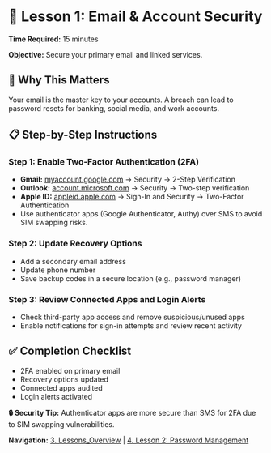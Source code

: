 # 📧 Lesson 1: Email & Account Security

**Time Required:** 15 minutes

**Objective:** Secure your primary email and linked services.

## 🎯 Why This Matters

Your email is the master key to your accounts. A breach can lead to password resets for banking, social media, and work accounts.

## 📋 Step-by-Step Instructions

### Step 1: Enable Two-Factor Authentication (2FA)

- **Gmail:** [myaccount.google.com](http://myaccount.google.com) → Security → 2-Step Verification
- **Outlook:** [account.microsoft.com](http://account.microsoft.com) → Security → Two-step verification
- **Apple ID:** [appleid.apple.com](http://appleid.apple.com) → Sign-In and Security → Two-Factor Authentication
- Use authenticator apps (Google Authenticator, Authy) over SMS to avoid SIM swapping risks.

### Step 2: Update Recovery Options

- Add a secondary email address
- Update phone number
- Save backup codes in a secure location (e.g., password manager)

### Step 3: Review Connected Apps and Login Alerts

- Check third-party app access and remove suspicious/unused apps
- Enable notifications for sign-in attempts and review recent activity

## ✅ Completion Checklist

- 2FA enabled on primary email
- Recovery options updated
- Connected apps audited
- Login alerts activated

**🔒 Security Tip:** Authenticator apps are more secure than SMS for 2FA due to SIM swapping vulnerabilities.

**Navigation:** [3. Lessons_Overview](3-lessons-overview.html) | [4. Lesson 2: Password Management](4-lesson-2-passwords.html)
